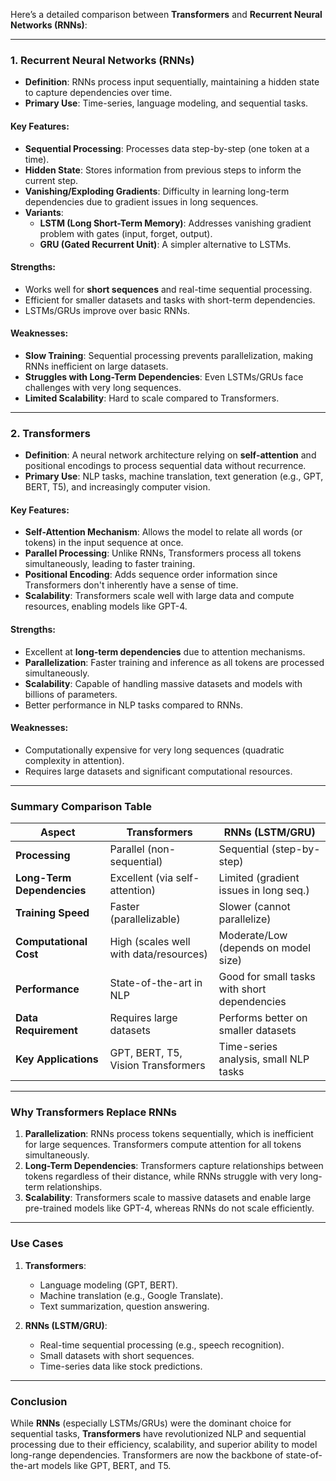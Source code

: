 Here’s a detailed comparison between **Transformers** and **Recurrent Neural Networks (RNNs)**:

---

### 1. **Recurrent Neural Networks (RNNs)**  
- **Definition**: RNNs process input sequentially, maintaining a hidden state to capture dependencies over time.  
- **Primary Use**: Time-series, language modeling, and sequential tasks.

#### Key Features:
- **Sequential Processing**: Processes data step-by-step (one token at a time).  
- **Hidden State**: Stores information from previous steps to inform the current step.  
- **Vanishing/Exploding Gradients**: Difficulty in learning long-term dependencies due to gradient issues in long sequences.  
- **Variants**:  
  - **LSTM (Long Short-Term Memory)**: Addresses vanishing gradient problem with gates (input, forget, output).  
  - **GRU (Gated Recurrent Unit)**: A simpler alternative to LSTMs.

#### Strengths:
- Works well for **short sequences** and real-time sequential processing.  
- Efficient for smaller datasets and tasks with short-term dependencies.  
- LSTMs/GRUs improve over basic RNNs.

#### Weaknesses:
- **Slow Training**: Sequential processing prevents parallelization, making RNNs inefficient on large datasets.  
- **Struggles with Long-Term Dependencies**: Even LSTMs/GRUs face challenges with very long sequences.  
- **Limited Scalability**: Hard to scale compared to Transformers.

---

### 2. **Transformers**  
- **Definition**: A neural network architecture relying on **self-attention** and positional encodings to process sequential data without recurrence.  
- **Primary Use**: NLP tasks, machine translation, text generation (e.g., GPT, BERT, T5), and increasingly computer vision.

#### Key Features:
- **Self-Attention Mechanism**: Allows the model to relate all words (or tokens) in the input sequence at once.  
- **Parallel Processing**: Unlike RNNs, Transformers process all tokens simultaneously, leading to faster training.  
- **Positional Encoding**: Adds sequence order information since Transformers don't inherently have a sense of time.  
- **Scalability**: Transformers scale well with large data and compute resources, enabling models like GPT-4.

#### Strengths:
- Excellent at **long-term dependencies** due to attention mechanisms.  
- **Parallelization**: Faster training and inference as all tokens are processed simultaneously.  
- **Scalability**: Capable of handling massive datasets and models with billions of parameters.  
- Better performance in NLP tasks compared to RNNs.

#### Weaknesses:
- Computationally expensive for very long sequences (quadratic complexity in attention).  
- Requires large datasets and significant computational resources.

---

### **Summary Comparison Table**

| Aspect                      | **Transformers**                            | **RNNs (LSTM/GRU)**                  |
|-----------------------------|--------------------------------------------|-------------------------------------|
| **Processing**              | Parallel (non-sequential)                  | Sequential (step-by-step)           |
| **Long-Term Dependencies**  | Excellent (via self-attention)             | Limited (gradient issues in long seq.) |
| **Training Speed**          | Faster (parallelizable)                    | Slower (cannot parallelize)         |
| **Computational Cost**      | High (scales well with data/resources)     | Moderate/Low (depends on model size)|
| **Performance**             | State-of-the-art in NLP                   | Good for small tasks with short dependencies |
| **Data Requirement**        | Requires large datasets                   | Performs better on smaller datasets |
| **Key Applications**        | GPT, BERT, T5, Vision Transformers         | Time-series analysis, small NLP tasks|

---

### **Why Transformers Replace RNNs**  
1. **Parallelization**: RNNs process tokens sequentially, which is inefficient for large sequences. Transformers compute attention for all tokens simultaneously.  
2. **Long-Term Dependencies**: Transformers capture relationships between tokens regardless of their distance, while RNNs struggle with very long-term relationships.  
3. **Scalability**: Transformers scale to massive datasets and enable large pre-trained models like GPT-4, whereas RNNs do not scale efficiently.  

---

### **Use Cases**  
1. **Transformers**:  
   - Language modeling (GPT, BERT).  
   - Machine translation (e.g., Google Translate).  
   - Text summarization, question answering.  

2. **RNNs (LSTM/GRU)**:  
   - Real-time sequential processing (e.g., speech recognition).  
   - Small datasets with short sequences.  
   - Time-series data like stock predictions.  

---

### **Conclusion**  
While **RNNs** (especially LSTMs/GRUs) were the dominant choice for sequential tasks, **Transformers** have revolutionized NLP and sequential processing due to their efficiency, scalability, and superior ability to model long-range dependencies. Transformers are now the backbone of state-of-the-art models like GPT, BERT, and T5.  

